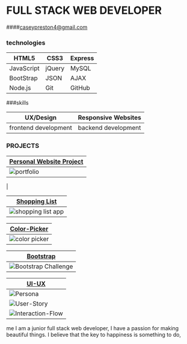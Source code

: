 # FULL STACK WEB DEVELOPER


####caseypreston4@gmail.com


### technologies

HTML5 | CSS3 | Express 
----- | -----| ------- 
JavaScript | jQuery | MySQL 
BootStrap | JSON | AJAX 
Node.js | Git | GitHub

###skills

UX/Design | Responsive Websites
--------|-------------------------
frontend development |backend development

 ### PROJECTS
 
 
  [Personal Website Project](https://github.com/Cpreston3/Casey-preston) |
   ------------------------------------------------------------|
   <img src = "https://user-images.githubusercontent.com/37227843/96305785-ae26a000-0fbb-11eb-8c7d-df61905cf312.png" alt = "portfolio"> |
 |
 
 [Shopping List](https://github.com/Cpreston3/Shopping-List) |
 ------------------------------------------------------------ |
<img src = "https://user-images.githubusercontent.com/37227843/96307052-2e4e0500-0fbe-11eb-9a72-0de1c258b969.png" alt="shopping list app"> | 


 
 [Color-Picker](https://github.com/Cpreston3/Color-Picker) |
  ------------------------------------------------------------|
  <img src = "https://user-images.githubusercontent.com/37227843/96306750-86d0d280-0fbd-11eb-827a-25ea636d1167.png" alt = "color picker"> |

[Bootstrap](https://github.com/Cpreston3/bootstrap-challenge-Cpreston3) |
  ------------------------------------------------------------|
  <img src="https://user-images.githubusercontent.com/37227843/96291893-ff2b9980-0fa5-11eb-9321-ac5b95466c7c.png" alt="Bootstrap Challenge">|

 [UI-UX](https://github.com/Cpreston3/ui-ux-challenge-Cpreston3) |
-----------------------------------------------------------------|
<img src = "https://user-images.githubusercontent.com/37227843/96507097-efb28780-1215-11eb-96da-5c50d411bd43.png" alt = "Persona"> |
<img src = "https://user-images.githubusercontent.com/37227843/96507738-d4944780-1216-11eb-99c3-e43588d8add2.png" alt = "User-Story">|
<img src = "https://user-images.githubusercontent.com/37227843/96507790-e8d84480-1216-11eb-8378-1500ab8470e8.png" alt = "Interaction-Flow">| 

me
I am a junior full stack web developer, I have a passion for making beautiful things.
I believe that the key to happiness is something to do,